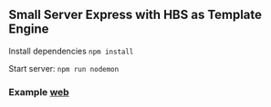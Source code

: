 ## Small Server Express with HBS as Template Engine 

Install dependencies
`npm install`

Start server:
`npm run nodemon`

### Example [web](https://webpage-node-hbs.herokuapp.com/)